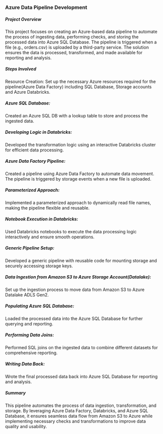 ### Azure Data Pipeline Development

##### Project Overview
This project focuses on creating an Azure-based data pipeline to automate the process of ingesting data, performing checks, and storing the processed data into Azure SQL Database. The pipeline is triggered when a file (e.g., orders.csv) is uploaded by a third-party service. The solution ensures the data is processed, transformed, and made available for reporting and analysis.

##### Steps Involved
Resource Creation:
Set up the necessary Azure resources required for the pipeline(Azure Data Factory) including SQL Database, Storage accounts and Azure Databricks.

##### Azure SQL Database:
Created an Azure SQL DB with a lookup table to store and process the ingested data.

##### Developing Logic in Databricks:
Developed the transformation logic using an interactive Databricks cluster for efficient data processing.

##### Azure Data Factory Pipeline:
Created a pipeline using Azure Data Factory to automate data movement. The pipeline is triggered by storage events when a new file is uploaded.

##### Parameterized Approach:
Implemented a parameterized approach to dynamically read file names, making the pipeline flexible and reusable.

##### Notebook Execution in Databricks:
Used Databricks notebooks to execute the data processing logic interactively and ensure smooth operations.

##### Generic Pipeline Setup:
Developed a generic pipeline with reusable code for mounting storage and securely accessing storage keys.

##### Data Ingestion from Amazon S3 to Azure Storage Account(Datalake):
Set up the ingestion process to move data from Amazon S3 to Azure Datalake ADLS Gen2.

##### Populating Azure SQL Database:
Loaded the processed data into the Azure SQL Database for further querying and reporting.

##### Performing Data Joins:
Performed SQL joins on the ingested data to combine different datasets for comprehensive reporting.

##### Writing Data Back:
Wrote the final processed data back into Azure SQL Database for reporting and analysis.

##### Summary
This pipeline automates the process of data ingestion, transformation, and storage. By leveraging Azure Data Factory, Databricks, and Azure SQL Database, it ensures seamless data flow from Amazon S3 to Azure while implementing necessary checks and transformations to improve data quality and usability.
